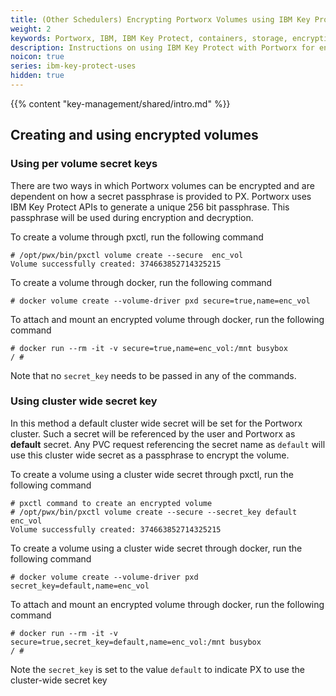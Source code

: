 ```yaml
---
title: (Other Schedulers) Encrypting Portworx Volumes using IBM Key Protect
weight: 2
keywords: Portworx, IBM, IBM Key Protect, containers, storage, encryption
description: Instructions on using IBM Key Protect with Portworx for encrypting Portworx Volumes
noicon: true
series: ibm-key-protect-uses
hidden: true
---
```


{{% content "key-management/shared/intro.md" %}}

## Creating and using encrypted volumes

### Using per volume secret keys

There are two ways in which Portworx volumes can be encrypted and are dependent on how a secret passphrase is provided to PX. Portworx uses IBM Key Protect APIs to generate a unique 256 bit passphrase. This passphrase will be used during encryption and decryption.

To create a volume through pxctl, run the following command

```
# /opt/pwx/bin/pxctl volume create --secure  enc_vol
Volume successfully created: 374663852714325215

```

To create a volume through docker, run the following command

```
# docker volume create --volume-driver pxd secure=true,name=enc_vol

```

To attach and mount an encrypted volume through docker, run the following command

```
# docker run --rm -it -v secure=true,name=enc_vol:/mnt busybox
/ #
```

Note that no `secret_key` needs to be passed in any of the commands.

### Using cluster wide secret key

In this method a default cluster wide secret will be set for the Portworx cluster. Such a secret will be referenced by the user and Portworx as **default** secret. Any PVC request referencing the
secret name as `default` will use this cluster wide secret as a passphrase to encrypt the volume.

To create a volume using a cluster wide secret through pxctl, run the following command

```
# pxctl command to create an encrypted volume
# /opt/pwx/bin/pxctl volume create --secure --secret_key default enc_vol
Volume successfully created: 374663852714325215

```

To create a volume using a cluster wide secret through docker, run the following command

```
# docker volume create --volume-driver pxd secret_key=default,name=enc_vol

```

To attach and mount an encrypted volume through docker, run the following command

```
# docker run --rm -it -v secure=true,secret_key=default,name=enc_vol:/mnt busybox
/ #

```

Note the `secret_key` is set to the value `default` to indicate PX to use the cluster-wide secret key
